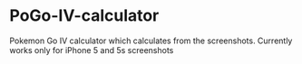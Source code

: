 # PoGo-IV-calculator
Pokemon Go IV calculator which calculates from the screenshots. Currently works only for iPhone 5 and 5s screenshots
